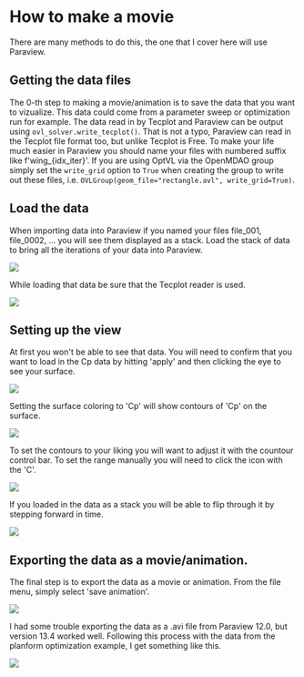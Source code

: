 # How to make a movie

There are many methods to do this, the one that I cover here will use Paraview. 

## Getting the data files
The 0-th step to making a movie/animation is to save the data that you want to vizualize. 
This data could come from a parameter sweep or optimization run for example. 
The data read in by Tecplot and Paraview can be output using `ovl_solver.write_tecplot()`. 
That is not a typo, Paraview can read in the Tecplot file format too, but unlike Tecplot is Free. 
To make your life much easier in Paraview you should name your files with numbered suffix like f'wing_{idx_iter}'. 
If you are using OptVL via the OpenMDAO group simply set the `write_grid` option to `True` when creating the group to write out these files, i.e. `OVLGroup(geom_file="rectangle.avl", write_grid=True)`.

## Load the data 
When importing data into Paraview if you named your files file_001, file_0002, ... you will see them displayed as a stack. 
Load the stack of data to bring all the iterations of your data into Paraview. 

![](figures/load_stack.png)

While loading that data be sure that the Tecplot reader is used. 

![](figures/tecplot_reader.png)

## Setting up the view
At first you won't be able to see that data. You will need to confirm that you want to load in the Cp data by hitting 'apply' and then clicking the eye to see your surface. 

![](figures/apply_view.png)

Setting the surface coloring to 'Cp' will show contours of 'Cp' on the surface. 

![](figures/surface_contour_selection.png)

To set the contours to your liking you will want to adjust it with the countour control bar. 
To set the range manually you will need to click the icon with the 'C'.

![](figures/contour_options.png)

If you loaded in the data as a stack you will be able to flip through it by stepping forward in time. 

![](figures/time_menu.png)


## Exporting the data as a movie/animation.
The final step is to export the data as a movie or animation. 
From the file menu, simply select 'save animation'.

![](figures/export_movie.png) 

I had some trouble exporting the data as a .avi file from Paraview 12.0, but version 13.4 worked well. 
Following this process with the data from the planform optimization example, I get something like this. 

![](figures/paraview_animation.gif)

